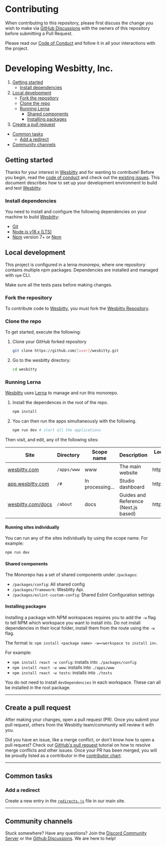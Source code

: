 # Contributing

When contributing to this repository, please first discuss the change you wish to make via [GitHub Discussions](https://github.com/wesbitty/wesbitty/discussions/new) with the owners of this repository before submitting a Pull Request.

Please read our [Code of Conduct](CODE_OF_CONDUCT.md) and follow it in all your interactions with the project.

# Developing Wesbitty, Inc.

1. [Getting started](#getting-started)
   - [Install dependencies](#install-dependencies)
2. [Local development](#local-development)
   - [Fork the repository](#fork-the-repository)
   - [Clone the repo](#clone-the-repo)
   - [Running Lerna](#running-lerna)
     - [Shared components](#shared-components)
     - [Installing packages](#installing-packages)
3. [Create a pull request](#create-a-pull-request)

- [Common tasks](#common-tasks)
  - [Add a redirect](#add-a-redirect)
- [Community channels](#community-channels)

## Getting started

Thanks for your interest in [Wesbitty](https://wesbitty.com) and for wanting to contribute! Before you begin, read the
[code of conduct](https://github.com/wesbitty/.github/blob/master/CODE_OF_CONDUCT.md) and check out the
[existing issues](https://github.com/wesbitty/wesbitty/issues).
This document describes how to set up your development environment to build and test [Wesbitty](https://wesbitty.com).

### Install dependencies

You need to install and configure the following dependencies on your machine to build [Wesbitty](https://wesbitty.com):

- [Git](http://git-scm.com/)
- [Node.js v18.x (LTS)](http://nodejs.org)
- [Npm](https://www.npmjs.com/) version 7+ or [Npm](https://npmjs.org/)

## Local development

This project is configured in a lerna monorepo, where one repository contains multiple npm packages. Dependencies are installed and managed with `npm` CLI.

Make sure all the tests pass before making changes.

### Fork the repository

To contribute code to [Wesbitty](https://wesbitty.com), you must fork the [Wesbitty Repository](https://github.com/wesbitty/wesbitty).

### Clone the repo

To get started, execute the following:

1. Clone your GitHub forked repository

   ```sh
   git clone https://github.com/[user]/wesbitty.git
   ```

1. Go to the wesbitty directory:
   ```sh
   cd wesbitty
   ```

### Running Lerna

[Wesbitty](https://wesbitty.com) uses [Lerna](https://lerna.js.org) to manage and run this monorepo.

1. Install the dependences in the root of the repo.

   ```sh
   npm install
   ```

2. You can then run the apps simultaneously with the following.
   ```sh
   npm run dev # start all the applications
   ```

Then visit, and edit, any of the following sites:

| Site                                           | Directory   | Scope name       | Description                          | Local development server |
| ---------------------------------------------- | ----------- | ---------------- | ------------------------------------ | ------------------------ |
| [wesbitty.com](https://wesbitty.com)           | `/apps/www` | www              | The main website                     | http://localhost:8080    |
| [app.wesbitty.com](https://app.wesbitty.com)   | `/#`        | In processing... | Studio dashboard                     | http://localhost:3000    |
| [wesbitty.com/docs](https://wesbitty.com/docs) | `/about`    | docs             | Guides and Reference (Next.js based) | http://localhost:4000    |

#### Running sites individually

You can run any of the sites individually by using the scope name. For example:

```sh
npm run dev
```

#### Shared components

The Monorepo has a set of shared components under `/packages`:

- `/packages/config`: All shared config
- `/packages/framework`: Wesbitty Api.
- `/packages/eslint-custom-config`: Shared Eslint Configuration settings

#### Installing packages

Installing a package with NPM workspaces requires you to add the `-w` flag to tell NPM which workspace you want to install into. Do not install dependencies in their local folder, install them from the route using the `-w` flag.

The format is: `npm install <package name> -w=<workspace to install in>`.

For example:

- `npm install react -w config`: installs into `./packages/config`
- `npm install react -w www`: installs into `./apps/www`
- `npm install react -w tests`: installs into `./tests`

You do not need to install `devDependencies` in each workspace. These can all be installed in the root package.

---

## Create a pull request

After making your changes, open a pull request (PR). Once you submit your pull request, others from the Wesbitty team/community will review it with you.

Did you have an issue, like a merge conflict, or don't know how to open a pull request? Check out [GitHub's pull request](https://docs.github.com/en/pull-requests/collaborating-with-pull-requests) tutorial on how to resolve merge conflicts and other issues. Once your PR has been merged, you will be proudly listed as a contributor in the [contributor chart](https://github.com/wesbitty/wesbitty/graphs/contributors).

---

## Common tasks

### Add a redirect

Create a new entry in the [`redirects.js`](https://github.com/wesbitty/wesbitty/blob/master/apps/www/lib/redirects.js) file in our main site.

---

## Community channels

Stuck somewhere? Have any questions? Join the [Discord Community Server](https://discord.wesbitty.com/) or the [Github Discussions](https://github.com/wesbitty/wesbitty/discussions). We are here to help!
